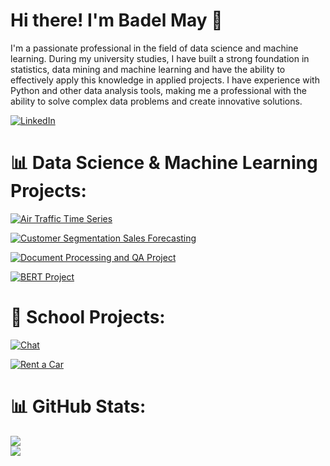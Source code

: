 # Hi there! I'm Badel May 👋

I'm a passionate professional in the field of data science and machine learning. During my university studies, I have built a strong foundation in statistics, data mining and machine learning and have the ability to effectively apply this knowledge in applied projects. I have experience with Python and other data analysis tools, making me a professional with the ability to solve complex data problems and create innovative solutions.

[![LinkedIn](https://img.shields.io/badge/LinkedIn-%230077B5.svg?logo=linkedin&logoColor=white)](https://linkedin.com/in/badel-may)

# 📊 Data Science & Machine Learning Projects:

[![Air Traffic Time Series](https://img.shields.io/badge/Air%20Traffic%20Time%20Series-%23121011?style=flat-square&logo=github&logoColor=white)](https://github.com/badelmay/Air_Traffic_Time_Series)

[![Customer Segmentation Sales Forecasting](https://img.shields.io/badge/Customer%20Segmentation%20Sales%20Forecasting-%23121011?style=flat-square&logo=github&logoColor=white)](https://github.com/badelmay/customer-segmentation-sales-forecasting)

[![Document Processing and QA Project](https://img.shields.io/badge/Document%20Processing%20and%20QA%20Project-%23121011?style=flat-square&logo=github&logoColor=white)](https://github.com/badelmay/Document-Processing-and-QA-Project)

[![BERT Project](https://img.shields.io/badge/BERT%20Project-%23121011?style=flat-square&logo=github&logoColor=white)](https://github.com/badelmay/bert-project)

# 🏫 School Projects:

[![Chat](https://img.shields.io/badge/Chat-%23121011?style=flat-square&logo=github&logoColor=white)](https://github.com/badelmay/Chat)

[![Rent a Car](https://img.shields.io/badge/Rent%20a%20Car-%23121011?style=flat-square&logo=github&logoColor=white)](https://github.com/badelmay/rent_a_car)

# 📊 GitHub Stats:
![](https://github-readme-stats.vercel.app/api/top-langs/?username=badelmay&theme=dark&hide_border=false&include_all_commits=false&count_private=false&layout=compact) <br>
![](https://github-readme-streak-stats.herokuapp.com/?user=badelmay&theme=dark&hide_border=false)
